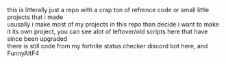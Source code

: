 this is litterally just a repo with a crap ton of refrence code or small little projects that i made<br>
ususally i make most of my projects in this repo than decide i want to make it its own project, you can see alot of leftover/old scripts here that have since been upgraded<br>
there is still code from my fortnite status checker discord bot here, and FunnyAltF4